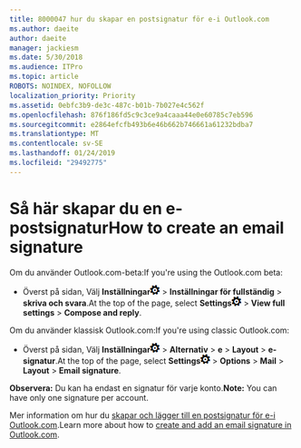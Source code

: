 ```yaml
---
title: 8000047 hur du skapar en postsignatur för e-i Outlook.com
ms.author: daeite
author: daeite
manager: jackiesm
ms.date: 5/30/2018
ms.audience: ITPro
ms.topic: article
ROBOTS: NOINDEX, NOFOLLOW
localization_priority: Priority
ms.assetid: 0ebfc3b9-de3c-487c-b01b-7b027e4c562f
ms.openlocfilehash: 876f186fd5c9c3ce9a4caaa44e0e60785c7eb596
ms.sourcegitcommit: e2864efcfb493b6e46b662b746661a61232bdba7
ms.translationtype: MT
ms.contentlocale: sv-SE
ms.lasthandoff: 01/24/2019
ms.locfileid: "29492775"
---
```

# <a name="how-to-create-an-email-signature"></a><span data-ttu-id="d1f2b-102">Så här skapar du en e-postsignatur</span><span class="sxs-lookup"><span data-stu-id="d1f2b-102">How to create an email signature</span></span>

<span data-ttu-id="d1f2b-103">Om du använder Outlook.com-beta:</span><span class="sxs-lookup"><span data-stu-id="d1f2b-103">If you're using the Outlook.com beta:</span></span>
  
- <span data-ttu-id="d1f2b-104">Överst på sidan, Välj **Inställningar**![inställningar](media/f4b2e798-fff1-4a14-931f-5677a4543b58.png) \> **Inställningar för fullständig** \> **skriva och svara**.</span><span class="sxs-lookup"><span data-stu-id="d1f2b-104">At the top of the page, select **Settings**![Settings](media/f4b2e798-fff1-4a14-931f-5677a4543b58.png) \> **View full settings** \> **Compose and reply**.</span></span> 
    
<span data-ttu-id="d1f2b-105">Om du använder klassisk Outlook.com:</span><span class="sxs-lookup"><span data-stu-id="d1f2b-105">If you're using classic Outlook.com:</span></span>
  
- <span data-ttu-id="d1f2b-106">Överst på sidan, Välj **Inställningar**![inställningar](media/f4b2e798-fff1-4a14-931f-5677a4543b58.png) \> **Alternativ** \> **e** \> **Layout** \> **e-signatur**.</span><span class="sxs-lookup"><span data-stu-id="d1f2b-106">At the top of the page, select **Settings**![Settings](media/f4b2e798-fff1-4a14-931f-5677a4543b58.png) \> **Options** \> **Mail** \> **Layout** \> **Email signature**.</span></span> 
    
 <span data-ttu-id="d1f2b-107">**Observera:** Du kan ha endast en signatur för varje konto.</span><span class="sxs-lookup"><span data-stu-id="d1f2b-107">**Note:** You can have only one signature per account.</span></span> 
  
<span data-ttu-id="d1f2b-108">Mer information om hur du [skapar och lägger till en postsignatur för e-i Outlook.com](https://go.microsoft.com/fwlink/p/?linkid=2001404&amp;clcid=0x409).</span><span class="sxs-lookup"><span data-stu-id="d1f2b-108">Learn more about how to [create and add an email signature in Outlook.com](https://go.microsoft.com/fwlink/p/?linkid=2001404&amp;clcid=0x409).</span></span>
  

